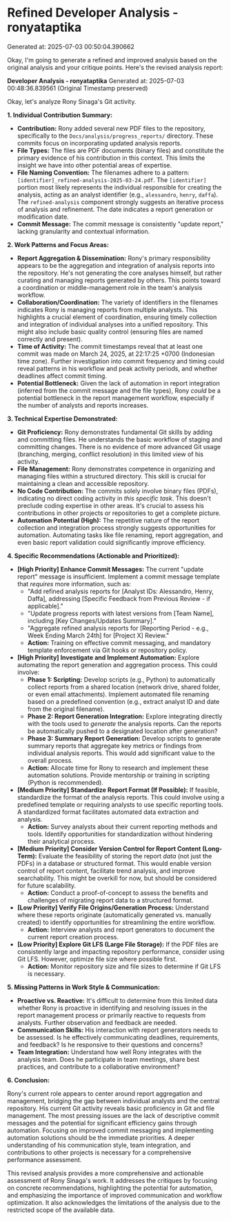 # Refined Developer Analysis - ronyataptika
Generated at: 2025-07-03 00:50:04.390662

Okay, I'm going to generate a refined and improved analysis based on the original analysis and your critique points. Here's the revised analysis report:

**Developer Analysis - ronyataptika**
Generated at: 2025-07-03 00:48:36.839561 (Original Timestamp preserved)

Okay, let's analyze Rony Sinaga's Git activity.

**1. Individual Contribution Summary:**

*   **Contribution:** Rony added several new PDF files to the repository, specifically to the `Docs/analysis/progress_reports/` directory. These commits focus on incorporating updated analysis reports.
*   **File Types:** The files are PDF documents (binary files) and constitute the primary evidence of his contribution in this context. This limits the insight we have into other potential areas of expertise.
*   **File Naming Convention:** The filenames adhere to a pattern: `[identifier]_refined-analysis-2025-03-24.pdf`.  The `[identifier]` portion most likely represents the individual responsible for creating the analysis, acting as an analyst identifier (e.g., `alessandro`, `henry`, `daffa`). The `refined-analysis` component strongly suggests an iterative process of analysis and refinement. The date indicates a report generation or modification date.
*   **Commit Message:** The commit message is consistently "update report," lacking granularity and contextual information.

**2. Work Patterns and Focus Areas:**

*   **Report Aggregation & Dissemination:** Rony's primary responsibility appears to be the aggregation and integration of analysis reports into the repository. He's not generating the core analyses himself, but rather curating and managing reports generated by others. This points toward a coordination or middle-management role in the team's analysis workflow.
*   **Collaboration/Coordination:** The variety of identifiers in the filenames indicates Rony is managing reports from multiple analysts. This highlights a crucial element of coordination, ensuring timely collection and integration of individual analyses into a unified repository.  This might also include basic quality control (ensuring files are named correctly and present).
*   **Time of Activity:** The commit timestamps reveal that at least one commit was made on March 24, 2025, at 22:17:25 +0700 (Indonesian time zone). Further investigation into commit frequency and timing could reveal patterns in his workflow and peak activity periods, and whether deadlines affect commit timing.
*   **Potential Bottleneck:** Given the lack of automation in report integration (inferred from the commit message and the file types), Rony *could* be a potential bottleneck in the report management workflow, especially if the number of analysts and reports increases.

**3. Technical Expertise Demonstrated:**

*   **Git Proficiency:** Rony demonstrates fundamental Git skills by adding and committing files. He understands the basic workflow of staging and committing changes. There is no evidence of more advanced Git usage (branching, merging, conflict resolution) in this limited view of his activity.
*   **File Management:** Rony demonstrates competence in organizing and managing files within a structured directory.  This skill is crucial for maintaining a clean and accessible repository.
*   **No Code Contribution:** The commits solely involve binary files (PDFs), indicating no direct coding activity in *this specific task*. This doesn't preclude coding expertise in other areas. It's crucial to assess his contributions in other projects or repositories to get a complete picture.
*   **Automation Potential (High):** The repetitive nature of the report collection and integration process strongly suggests opportunities for automation. Automating tasks like file renaming, report aggregation, and even basic report validation could significantly improve efficiency.

**4. Specific Recommendations (Actionable and Prioritized):**

*   **[High Priority] Enhance Commit Messages:** The current "update report" message is insufficient. Implement a commit message template that *requires* more information, such as:
    *   "Add refined analysis reports for [Analyst IDs: Alessandro, Henry, Daffa], addressing [Specific Feedback from Previous Review - if applicable]."
    *   "Update progress reports with latest versions from [Team Name], including [Key Changes/Updates Summary]."
    *   "Aggregate refined analysis reports for [Reporting Period - e.g., Week Ending March 24th] for [Project X] Review."
    *   **Action:** Training on effective commit messaging, and mandatory template enforcement via Git hooks or repository policy.
*   **[High Priority] Investigate and Implement Automation:** Explore automating the report generation and aggregation process. This could involve:
    *   **Phase 1: Scripting:** Develop scripts (e.g., Python) to automatically collect reports from a shared location (network drive, shared folder, or even email attachments).  Implement automated file renaming based on a predefined convention (e.g., extract analyst ID and date from the original filename).
    *   **Phase 2: Report Generation Integration:** Explore integrating directly with the tools used to *generate* the analysis reports.  Can the reports be automatically pushed to a designated location after generation?
    *   **Phase 3: Summary Report Generation:**  Develop scripts to generate summary reports that aggregate key metrics or findings from individual analysis reports. This would add significant value to the overall process.
    *   **Action:** Allocate time for Rony to research and implement these automation solutions. Provide mentorship or training in scripting (Python is recommended).
*   **[Medium Priority] Standardize Report Format (If Possible):** If feasible, standardize the format of the analysis reports. This could involve using a predefined template or requiring analysts to use specific reporting tools. A standardized format facilitates automated data extraction and analysis.
    *   **Action:** Survey analysts about their current reporting methods and tools. Identify opportunities for standardization without hindering their analytical process.
*   **[Medium Priority] Consider Version Control for Report Content (Long-Term):** Evaluate the feasibility of storing the report *data* (not just the PDFs) in a database or structured format. This would enable version control of report content, facilitate trend analysis, and improve searchability. This might be overkill for now, but should be considered for future scalability.
    *   **Action:**  Conduct a proof-of-concept to assess the benefits and challenges of migrating report data to a structured format.
*   **[Low Priority] Verify File Origins/Generation Process:** Understand where these reports originate (automatically generated vs. manually created) to identify opportunities for streamlining the entire workflow.
    *   **Action:** Interview analysts and report generators to document the current report creation process.
*   **[Low Priority] Explore Git LFS (Large File Storage):** If the PDF files are consistently large and impacting repository performance, consider using Git LFS.  However, optimize file size where possible first.
    *   **Action:** Monitor repository size and file sizes to determine if Git LFS is necessary.

**5. Missing Patterns in Work Style & Communication:**

*   **Proactive vs. Reactive:** It's difficult to determine from this limited data whether Rony is proactive in identifying and resolving issues in the report management process or primarily reactive to requests from analysts. Further observation and feedback are needed.
*   **Communication Skills:**  His interaction with report generators needs to be assessed. Is he effectively communicating deadlines, requirements, and feedback? Is he responsive to their questions and concerns?
*   **Team Integration:** Understand how well Rony integrates with the analysis team. Does he participate in team meetings, share best practices, and contribute to a collaborative environment?

**6. Conclusion:**

Rony's current role appears to center around report aggregation and management, bridging the gap between individual analysts and the central repository.  His current Git activity reveals basic proficiency in Git and file management.  The most pressing issues are the lack of descriptive commit messages and the potential for significant efficiency gains through automation. Focusing on improved commit messaging and implementing automation solutions should be the immediate priorities. A deeper understanding of his communication style, team integration, and contributions to other projects is necessary for a comprehensive performance assessment.

This revised analysis provides a more comprehensive and actionable assessment of Rony Sinaga's work. It addresses the critiques by focusing on concrete recommendations, highlighting the potential for automation, and emphasizing the importance of improved communication and workflow optimization. It also acknowledges the limitations of the analysis due to the restricted scope of the available data.
